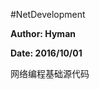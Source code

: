#NetDevelopment
<p style="font-weight:bold;">Author: Hyman</p>
<p style="font-weight:bold;">Date: 2016/10/01</p>
<p>网络编程基础源代码</p>
